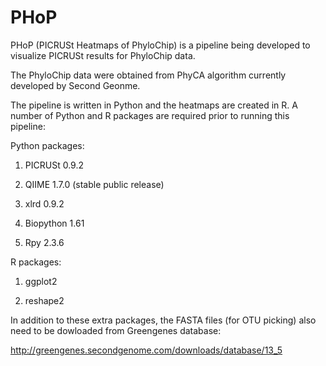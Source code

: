 PHoP
====

PHoP (PICRUSt Heatmaps of PhyloChip) is a pipeline being developed to visualize PICRUSt results for PhyloChip data. 

The PhyloChip data were obtained from PhyCA algorithm currently developed by Second Geonme. 

The pipeline is written in Python and the heatmaps are created in R. A number of Python and R packages are required prior to running this pipeline:

Python packages:

1) PICRUSt 0.9.2

2) QIIME 1.7.0 (stable public release)

3) xlrd 0.9.2

4) Biopython 1.61

5) Rpy 2.3.6

R packages:

1) ggplot2 

2) reshape2

In addition to these extra packages, the FASTA files (for OTU picking) also need to be dowloaded from Greengenes database:

http://greengenes.secondgenome.com/downloads/database/13_5


